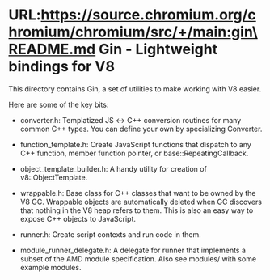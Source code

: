 URL:https://source.chromium.org/chromium/chromium/src/+/main:gin\README.md
Gin - Lightweight bindings for V8
=================================

This directory contains Gin, a set of utilities to make working with V8 easier.

Here are some of the key bits:

* converter.h: Templatized JS &harr; C++ conversion routines for many common C++
  types. You can define your own by specializing Converter.

* function\_template.h: Create JavaScript functions that dispatch to any C++
  function, member function pointer, or base::RepeatingCallback.

* object\_template\_builder.h: A handy utility for creation of v8::ObjectTemplate.

* wrappable.h: Base class for C++ classes that want to be owned by the V8 GC.
  Wrappable objects are automatically deleted when GC discovers that nothing in
  the V8 heap refers to them. This is also an easy way to expose C++ objects to
  JavaScript.

* runner.h: Create script contexts and run code in them.

* module\_runner\_delegate.h: A delegate for runner that implements a subset of
  the AMD module specification. Also see modules/ with some example modules.
